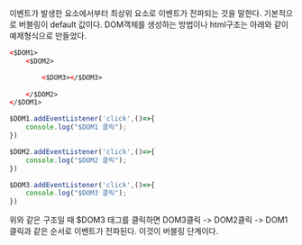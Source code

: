 이벤트가 발생한 요소에서부터 최상위 요소로 이벤트가 전파되는 것을 말한다.
기본적으로 버블링이 default 값이다.
DOM객체를 생성하는 방법이나 html구조는 아래와 같이 예제형식으로 만들었다.

```html
<$DOM1>
	<$DOM2>

		<$DOM3></$DOM3>
	
	</$DOM2>
</$DOM1>
```

```js
$DOM1.addEventListener('click',()=>{
	console.log("$DOM1 클릭");
})

$DOM2.addEventListener('click',()=>{
	console.log("$DOM2 클릭");
})

$DOM3.addEventListener('click',()=>{
	console.log("$DOM3 클릭");
})

```

위와 같은 구조일 때 $DOM3 태그를 클릭하면
DOM3클릭 -> DOM2클릭 -> DOM1클릭과 같은 순서로 이벤트가 전파된다.
이것이 버블링 단계이다.